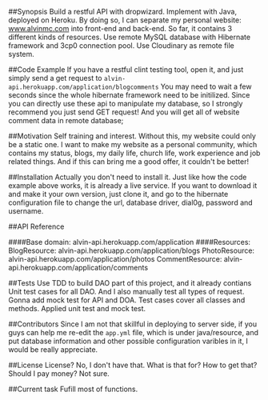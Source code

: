 ##Synopsis
Build a restful API with dropwizard. Implement with Java, deployed on Heroku. 
By doing so, I can separate my personal website: www.alvinmc.com into front-end and back-end. So far, it contains 3 different kinds of resources. Use remote MySQL database with Hibernate framework and 3cp0 connection pool. Use Cloudinary as remote file system.

##Code Example
If you have a restful clint testing tool, open it, and just simply send a get request to `alvin-api.herokuapp.com/application/blogcomments`
You may need to wait a few seconds since the whole hibernate framework need to be initilized.
Since you can directly use these api to manipulate my database, so I strongly recommend you just send GET request!
And you will get all of website comment data in remote database;

##Motivation
Self training and interest. Without this, my website could only be a static one. I want to make my website as a personal community, which contains my status, blogs, my daily life, church life, work experience and job related things. And if this can bring me a good offer, it couldn't be better!

##Installation
Actually you don't need to install it. Just like how the code example above works, it is already a live service. If you want to download it and make it your own version, just clone it, and go to the hibernate configuration file to change the url, database driver, dial0g, password and username. 

##API Reference

####Base domain: 
alvin-api.herokuapp.com/application
####Resources: 
BlogResource:     alvin-api.herokuapp.com/application/blogs
PhotoResource:    alvin-api.herokuapp.com/application/photos
CommentResource:  alvin-api.herokuapp.com/application/comments

##Tests
Use TDD to build DAO part of this project, and it already contians Unit test cases for all DAO. And I also manually test all types of request. Gonna add mock test for API and DOA. Test cases cover all classes and methods. Applied unit test and mock test.

##Contributors
Since I am not that skillful in deploying to server side, if you guys can help me re-edit the `app.yml` file, which is under java/resource, and put database information and other possible configuration varibles in it, I would be really appreciate.

##License
License? No, I don't have that. What is that for? How to get that? Should I pay money? Not sure. 

##Current task
Fufill most of functions.
